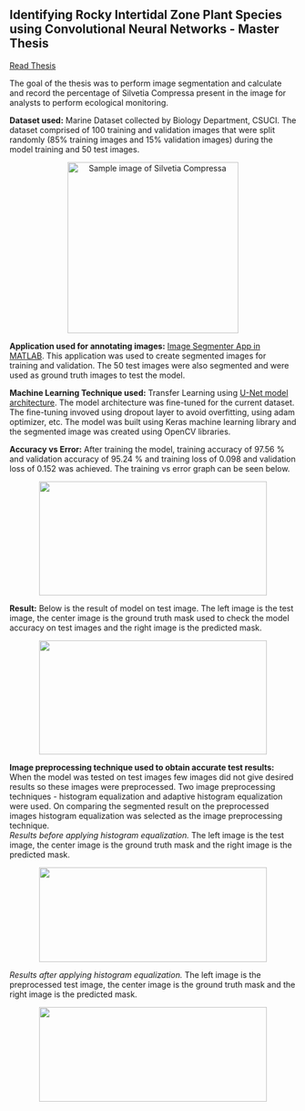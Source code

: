 ## Identifying Rocky Intertidal Zone Plant Species using Convolutional Neural Networks - Master Thesis 
[Read Thesis](http://repository.library.csuci.edu/handle/10211.3/206009)

The goal of the thesis was to perform image segmentation and calculate and record the percentage of Silvetia Compressa present in the image for analysts to perform ecological monitoring.

**Dataset used:** Marine Dataset collected by Biology Department, CSUCI. The dataset comprised of 100 training and validation images that were split randomly (85% training images and 15% validation images) during the model training and 50 test images.
<p align="center"><img src="https://github.com/jtisaacs/BioImages/blob/master/sil0.png" width="300" height="300" title="Sample image of Silvetia Compressa"/></p>

**Application used for annotating images:** [Image Segmenter App in MATLAB](https://www.mathworks.com/help/images/ref/imagesegmenter-app.html). This application was used to create segmented images for training and validation. The 50 test images were also segmented and were used as ground truth images to test the model. 

**Machine Learning Technique used:** Transfer Learning using [U-Net model architecture](https://arxiv.org/abs/1505.04597). The model architecture was fine-tuned for the current dataset. The fine-tuning invoved using dropout layer to avoid overfitting, using adam optimizer, etc. The model was built using Keras machine learning library and the segmented image was created using OpenCV libraries.

**Accuracy vs Error:** After training the model, training accuracy of 97.56 % and validation accuracy of 95.24 % and training loss of 0.098 and validation loss of 0.152 was achieved. The training vs error graph can be seen below.  
<p align="center"><img src="https://github.com/mitalishah25/image_segmentation_unet/blob/master/unet_graph.jpg" width="400" height="200" /></p>

**Result:** Below is the result of model on test image. The left image is the test image, the center image is the ground truth mask used to 
check the model accuracy on test images and the right image is the predicted mask.
<p align="center"><img src="https://github.com/mitalishah25/image_segmentation_unet/blob/master/unpreprocessed_test_results.png" width="400" height="200" /></p>

**Image preprocessing technique used to obtain accurate test results:** When the model was tested on test images few images did not give desired results so these images were preprocessed. Two image preprocessing techniques - histogram equalization and adaptive histogram equalization were used. On comparing the segmented result on the preprocessed images histogram equalization was selected as the image preprocessing technique.  
*Results before applying histogram equalization.* The left image is the test image, the center image is the ground truth mask and the right image is the predicted mask.
<p align="center"><img src="https://github.com/mitalishah25/image_segmentation_unet/blob/master/unpreprocessed_test_results1.png" width="400" height="166" /></p>

*Results after applying histogram equalization.* The left image is the preprocessed test image, the center image is the ground truth mask and the right image is the predicted mask.
<p align="center"><img src="https://github.com/mitalishah25/image_segmentation_unet/blob/master/preprocessed_image_result.png" width="400" height="166" /></p>


